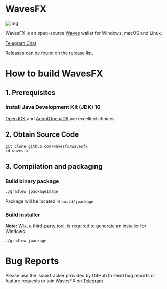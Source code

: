 # WavesFX

![img](package/wavesfx_readme.png)


WavesFX is an open-source [Waves](https://wavesplatform.com) wallet for Windows, macOS and Linux.

[Telegram Chat](https://t.me/wavesfxchat)

Releases can be found on the [release](https://github.com/wavesfx/wavesfx/releases) list.


# How to build WavesFX

## 1. Prerequisites

### Install Java Development Kit (JDK) 16

[OpenJDK](https://jdk.java.net/16/) and [AdoptOpenJDK](https://adoptopenjdk.net/archive.html) are excellent choices. 

## 2. Obtain Source Code

```
git clone github.com/wavesfx/wavesfx
cd wavesfx
```
## 3. Compilation and packaging
### Build binary package
```
./gradlew jpackageImage 
```
Package will be located in `build/jpackage`   
### Build installer
**Note:** Wix, a third-party tool, is required to generate an installer for Windows.
```
./gradlew jpackage
```
# Bug Reports
Please use the issue tracker provided by GitHub to send bug reports or feature requests or join WavesFX on [Telegram](https://t.me/wavesfxchat)
